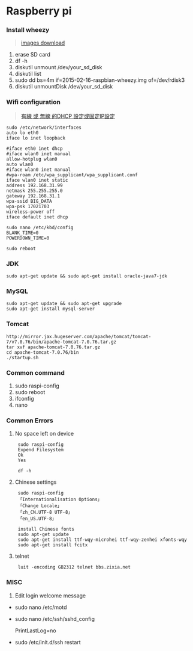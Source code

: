 # Raspberry pi

### Install wheezy

> [images download](http://downloads.raspberrypi.org/raspbian/images/)

1. erase SD card
2. df -h
3. diskutil unmount /dev/your_sd_disk
4. diskutil list
5. sudo dd bs=4m if=2015-02-16-raspbian-wheezy.img of=/dev/rdisk3
6. diskutil unmountDisk /dev/your_sd_disk

### Wifi configuration

> [有線 或 無線 的DHCP 設定或固定IP設定](https://sites.google.com/site/raspberypishare0918/home/di-yi-ci-qi-dong/1-6-you-xian-huo-wu-xian-dedhcp)

```
sudo /etc/network/interfaces
auto lo eth0
iface lo inet loopback

#iface eth0 inet dhcp
#iface wlan0 inet manual
allow-hotplug wlan0
auto wlan0
#iface wlan0 inet manual 
#wpa-roam /etc/wpa_supplicant/wpa_supplicant.conf 
iface wlan0 inet static 
address 192.168.31.99 
netmask 255.255.255.0 
gateway 192.168.31.1 
wpa-ssid BIG_DATA 
wpa-psk 17021703
wireless-power off
iface default inet dhcp

sudo nano /etc/kbd/config 
BLANK_TIME=0 
POWERDOWN_TIME=0 

sudo reboot
```

### JDK

    sudo apt-get update && sudo apt-get install oracle-java7-jdk

### MySQL

    sudo apt-get update && sudo apt-get upgrade
    sudo apt-get install mysql-server

### Tomcat

    http://mirror.jax.hugeserver.com/apache/tomcat/tomcat-7/v7.0.76/bin/apache-tomcat-7.0.76.tar.gz
    tar xvf apache-tomcat-7.0.76.tar.gz
    cd apache-tomcat-7.0.76/bin
    ./startup.sh
    
### Common command
1. sudo raspi-config
2. sudo reboot
3. ifconfig
4. nano    

### Common Errors
1. No space left on device

	    sudo raspi-config
	    Expend Filesystem
	    Ok
	    Yes

		df -h
2. Chinese settings
		
		sudo raspi-config	
		「Internationalisation Options」
		「Change Locale」
		「zh_CN.UTF-8 UTF-8」
		「en_US.UTF-8」

		install Chinese fonts
		sudo apt-get update
		sudo apt-get install ttf-wqy-microhei ttf-wqy-zenhei xfonts-wqy
		sudo apt-get install fcitx
		
3. telnet
		
		luit -encoding GB2312 telnet bbs.zixia.net

### MISC
1. Edit login welcome message
 - sudo nano /etc/motd
 - sudo nano /etc/ssh/sshd_config
   
   	PrintLastLog=no
	
 - sudo /etc/init.d/ssh restart	
